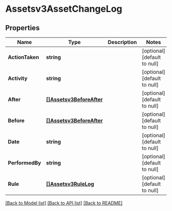 # Assetsv3AssetChangeLog

## Properties
Name | Type | Description | Notes
------------ | ------------- | ------------- | -------------
**ActionTaken** | **string** |  | [optional] [default to null]
**Activity** | **string** |  | [optional] [default to null]
**After** | [**[]Assetsv3BeforeAfter**](assetsv3BeforeAfter.md) |  | [optional] [default to null]
**Before** | [**[]Assetsv3BeforeAfter**](assetsv3BeforeAfter.md) |  | [optional] [default to null]
**Date** | **string** |  | [optional] [default to null]
**PerformedBy** | **string** |  | [optional] [default to null]
**Rule** | [**[]Assetsv3RuleLog**](assetsv3RuleLog.md) |  | [optional] [default to null]

[[Back to Model list]](../README.md#documentation-for-models) [[Back to API list]](../README.md#documentation-for-api-endpoints) [[Back to README]](../README.md)

